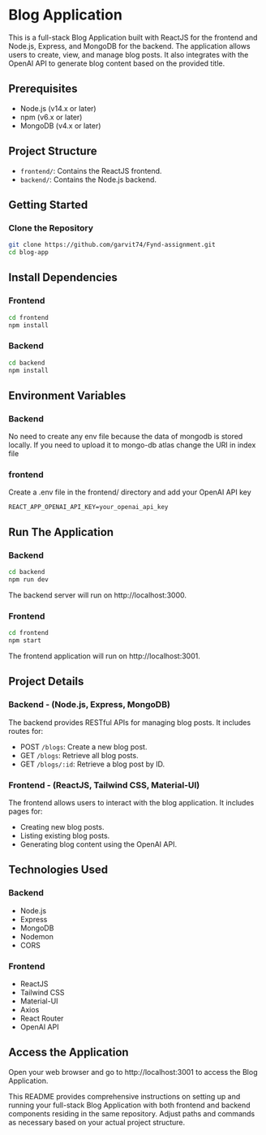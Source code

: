 # Blog Application

This is a full-stack Blog Application built with ReactJS for the frontend and Node.js, Express, and MongoDB for the backend. The application allows users to create, view, and manage blog posts. It also integrates with the OpenAI API to generate blog content based on the provided title.

## Prerequisites

- Node.js (v14.x or later)
- npm (v6.x or later)
- MongoDB (v4.x or later)

## Project Structure

- `frontend/`: Contains the ReactJS frontend.
- `backend/`: Contains the Node.js backend.

## Getting Started

### Clone the Repository

```bash
git clone https://github.com/garvit74/Fynd-assignment.git  
cd blog-app
```

## Install Dependencies

### Frontend

```bash
cd frontend
npm install
```

### Backend 

```bash
cd backend
npm install
```

## Environment Variables

### Backend

No need to create any env file because the data of mongodb is stored locally. If you need to upload it to mongo-db atlas change the URI in index file

### frontend 

Create a .env file in the frontend/ directory and add your OpenAI API key

```plaintext
REACT_APP_OPENAI_API_KEY=your_openai_api_key
```

## Run The Application

### Backend 

```bash
cd backend
npm run dev
```

The backend server will run on http://localhost:3000.

### Frontend

```bash
cd frontend
npm start
```

The frontend application will run on http://localhost:3001.

## Project Details

### Backend - (Node.js, Express, MongoDB)

The backend provides RESTful APIs for managing blog posts. It includes routes for:

- POST `/blogs`: Create a new blog post.
- GET `/blogs`: Retrieve all blog posts.
- GET `/blogs/:id`: Retrieve a blog post by ID.

### Frontend - (ReactJS, Tailwind CSS, Material-UI)

The frontend allows users to interact with the blog application. It includes pages for:

- Creating new blog posts.
- Listing existing blog posts.
- Generating blog content using the OpenAI API.


## Technologies Used 

### Backend

- Node.js
- Express
- MongoDB
- Nodemon
- CORS

### Frontend

- ReactJS
- Tailwind CSS
- Material-UI
- Axios
- React Router
- OpenAI API


## Access the Application

Open your web browser and go to http://localhost:3001 to access the Blog Application.

This README provides comprehensive instructions on setting up and running your full-stack Blog Application with both frontend and backend components residing in the same repository. Adjust paths and commands as necessary based on your actual project structure.





